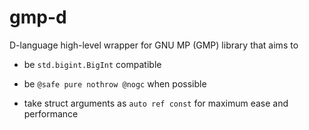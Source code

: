 # gmp-d
D-language high-level wrapper for GNU MP (GMP) library that aims to

- be `std.bigint.BigInt` compatible

- be `@safe pure nothrow @nogc` when possible

- take struct arguments as `auto ref const` for maximum ease and performance
